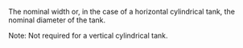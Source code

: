 The nominal width or, in the case of a horizontal cylindrical tank, the nominal diameter of the tank.

Note: Not required for a vertical cylindrical tank.
